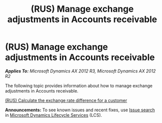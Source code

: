 ﻿---
title: (RUS) Manage exchange adjustments in Accounts receivable
TOCTitle: (RUS) Manage exchange adjustments in Accounts receivable
ms:assetid: 376b9c2b-9712-415f-942a-4918bfef44d9
ms:mtpsurl: https://technet.microsoft.com/en-us/library/JJ665280(v=AX.60)
ms:contentKeyID: 49387369
ms.date: 04/18/2014
mtps_version: v=AX.60
---

# (RUS) Manage exchange adjustments in Accounts receivable 


_**Applies To:** Microsoft Dynamics AX 2012 R3, Microsoft Dynamics AX 2012 R2_

The following topic provides information about how to manage exchange adjustments in Accounts receivable.

[(RUS) Calculate the exchange rate difference for a customer](rus-calculate-the-exchange-rate-difference-for-a-customer.md)

  
**Announcements:** To see known issues and recent fixes, use [Issue search](http://go.microsoft.com/fwlink/?linkid=389258) in [Microsoft Dynamics Lifecycle Services](http://go.microsoft.com/fwlink/?linkid=306505) (LCS).

